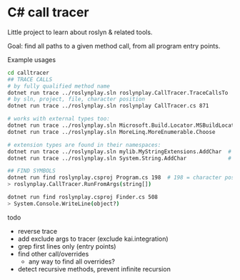 # C# call tracer

Little project to learn about roslyn & related tools.

Goal: find all paths to a given method call, from all program entry points.

Example usages

```sh
cd calltracer
## TRACE CALLS
# by fully qualified method name
dotnet run trace ../roslynplay.sln roslynplay.CallTracer.TraceCallsTo
# by sln, project, file, character position
dotnet run trace ../roslynplay.sln roslynplay CallTracer.cs 871

# works with external types too:
dotnet run trace ../roslynplay.sln Microsoft.Build.Locator.MSBuildLocator.IsRegistered
dotnet run trace ../roslynplay.sln MoreLinq.MoreEnumerable.Choose

# extension types are found in their namespaces:
dotnet run trace ../roslynplay.sln mylib.MyStringExtensions.AddChar  # works
dotnet run trace ../roslynplay.sln System.String.AddChar             # String.AddChar not found

## FIND SYMBOLS
dotnet run find roslynplay.csproj Program.cs 198  # 198 = character position
> roslynplay.CallTracer.RunFromArgs(string[])

dotnet run find roslynplay.csproj Finder.cs 508
> System.Console.WriteLine(object?)
```

todo
- reverse trace
- add exclude args to tracer (exclude kai.integration)
- grep first lines only (entry points)
- find other call/overrides
    - any way to find all overrides?
- detect recursive methods, prevent infinite recursion